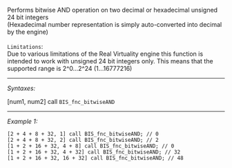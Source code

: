 Performs bitwise AND operation on two decimal or hexadecimal unsigned 24 bit integers <br>(Hexadecimal number representation is simply auto-converted into decimal by the engine)<br><br>
`Limitations`:<br>
Due to various limitations of the Real Virtuality engine this function is 
intended to work with unsigned 24 bit integers only. This means that the 
supported range is 2^0...2^24 (1...16777216)


---
*Syntaxes:*

[num1, num2] call `BIS_fnc_bitwiseAND`

---
*Example 1:*

```sqf
[2 + 4 + 8 + 32, 1] call BIS_fnc_bitwiseAND; // 0
[2 + 4 + 8 + 32, 2] call BIS_fnc_bitwiseAND; // 2
[1 + 2 + 16 + 32, 4 + 8] call BIS_fnc_bitwiseAND; // 0
[1 + 2 + 16 + 32, 4 + 32] call BIS_fnc_bitwiseAND; // 32
[1 + 2 + 16 + 32, 16 + 32] call BIS_fnc_bitwiseAND; // 48
```